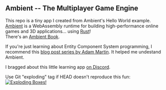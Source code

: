 ## Ambient -- The Multiplayer Game Engine
This repo is a tiny app I created from Ambient's Hello World example.  
[Ambient](https://www.ambient.run/) is a WebAssembly runtime for building high-performance online games and 3D applications... using [Rust](https://www.rust-lang.org/)!  
There's an [Ambient Book](https://ambientrun.github.io/Ambient/).  

If you're just learning about Entity Component System programming, I recommend this [blog post series by Adam Martin](https://t-machine.org/index.php/2007/11/11/entity-systems-are-the-future-of-mmog-development-part-2/).  It helped me undestand Ambient.  

I bragged about this little learning app [on Discord](https://discordapp.com/channels/894505972289134632/1081971986491785366).

Use Git "exploding" tag if HEAD doesn't reproduce this fun:     
[![Exploding Boxes!](https://user-images.githubusercontent.com/3302181/222970827-be83850b-64f8-4096-a403-9fe52f4d0c2e.png "Exploding Boxes!")](https://user-images.githubusercontent.com/3302181/222970343-3bed1a2e-45e1-4499-ad4b-be5d3216c172.mp4)
